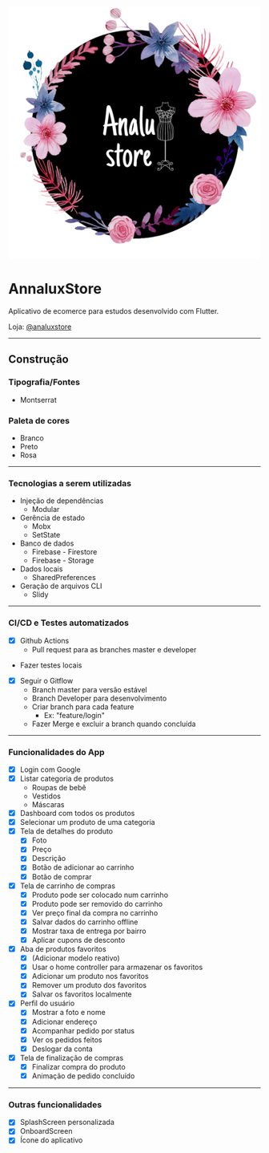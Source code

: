 ﻿![](assets/images/logo.png)

# AnnaluxStore

Aplicativo de ecomerce para estudos desenvolvido com Flutter.

Loja:  [@analuxstore](https://www.instagram.com/analuxstore/)

---

## Construção

### Tipografia/Fontes

- Montserrat

### Paleta de cores

- Branco
- Preto
- Rosa

---

### Tecnologias a serem utilizadas

- Injeção de dependências
    - Modular
- Gerência de estado
    - Mobx
    - SetState
- Banco de dados
    - Firebase - Firestore
    - Firebase - Storage
- Dados locais
    - SharedPreferences
- Geração de arquivos CLI
    - Slidy

---

### CI/CD e Testes automatizados

- [x]  Github Actions
    - Pull request para as branches master e developer
- Fazer testes locais
- [x]  Seguir o Gitflow
    - Branch master para versão estável
    - Branch Developer para desenvolvimento
    - Criar branch para cada feature
        - Ex: "feature/login"
    - Fazer Merge e excluir a branch quando concluída


---

### Funcionalidades do App

- [x]  Login com Google
- [x]  Listar categoria de produtos
    - Roupas de bebê
    - Vestidos
    - Máscaras
- [x]  Dashboard com todos os produtos
- [x]  Selecionar um produto de uma categoria
- [x]  Tela de detalhes do produto
    - [x] Foto
    - [x] Preço
    - [x] Descrição
    - [x] Botão de adicionar ao carrinho
    - [x] Botão de comprar
- [x]  Tela de carrinho de compras
    - [x]  Produto pode ser colocado num carrinho
    - [x]  Produto pode ser removido do carrinho
    - [x]  Ver preço final da compra no carrinho
    - [x]  Salvar dados do carrinho offline
    - [x]  Mostrar taxa de entrega por bairro
    - [x]  Aplicar cupons de desconto
- [x]  Aba de produtos favoritos
    - [x] (Adicionar modelo reativo)
    - [x] Usar o home controller para armazenar os favoritos
    - [x] Adicionar um produto nos favoritos
    - [x] Remover um produto dos favoritos
    - [x] Salvar os favoritos localmente
- [x]  Perfil do usuário
    - [x] Mostrar a foto e nome
    - [x] Adicionar endereço
    - [x] Acompanhar pedido por status
    - [x] Ver os pedidos feitos
    - [x] Deslogar da conta
- [x]  Tela de finalização de compras
    - [x] Finalizar compra do produto
    - [x] Animação de pedido concluído

---

### Outras funcionalidades

- [x]  SplashScreen personalizada
- [x]  OnboardScreen
- [x]  Ícone do aplicativo
